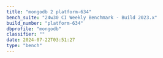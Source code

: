```yaml
---
title: "mongodb 2 platform-634"
bench_suite: "24w30 CI Weekly Benchmark - Build 2023.x"
build_number: "platform-634"
dbprofile: "mongodb"
classifier: ""
date: 2024-07-22T03:51:27
type: "bench"
---
```

